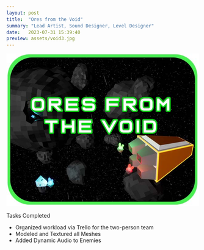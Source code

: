 ```yaml
---
layout: post
title:  "Ores from the Void"
summary: "Lead Artist, Sound Designer, Level Designer"
date:   2023-07-31 15:39:40
preview: assets/void3.jpg
---
```


![WTF](assets/void3.jpg)

Tasks Completed

* Organized workload via Trello for the two-person team
* Modeled and Textured all Meshes
* Added Dynamic Audio to Enemies
